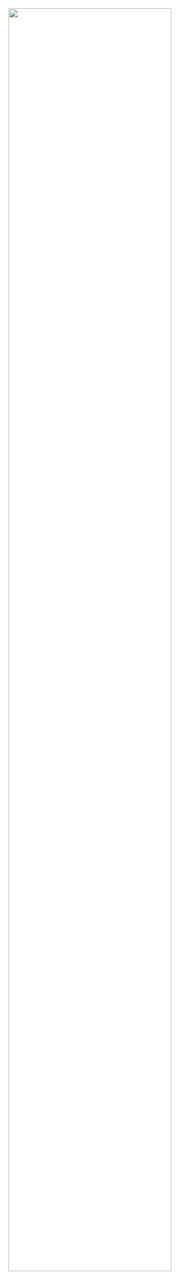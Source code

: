 <img src="https://user-images.githubusercontent.com/28603140/220576250-630ee07f-7116-46ac-bdf7-997f1f3039ea.png" width="80%" />

